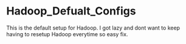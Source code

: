 # Hadoop_Defualt_Configs
This is the default setup for Hadoop. I got lazy and dont want to keep having to resetup Hadoop everytime so easy fix.
